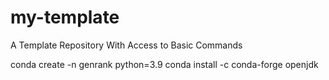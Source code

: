 # my-template
A Template Repository With Access to Basic Commands

conda create -n genrank python=3.9 
conda install -c conda-forge openjdk